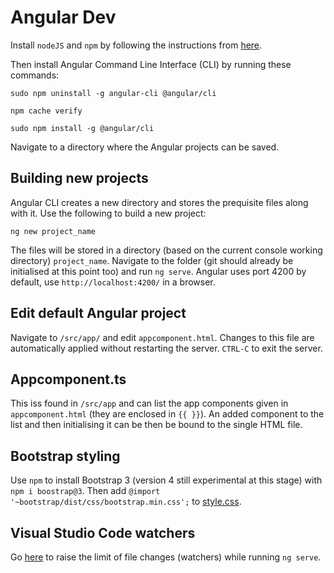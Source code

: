 # Angular Dev #

Install `nodeJS` and `npm` by following the instructions from [here](https://github.com/nodesource/distributions/blob/master/README.md#debinstall).

Then install Angular Command Line Interface (CLI) by running these commands:

`sudo npm uninstall -g angular-cli @angular/cli` 

`npm cache verify` 

`sudo npm install -g @angular/cli`

Navigate to a directory where the Angular projects can be saved.

## Building new projects ##

Angular CLI creates a new directory and stores the prequisite files along with it. Use the following to build a new project:

`ng new project_name`

The files will be stored in a directory (based on the current console working directory) `project_name`. Navigate to the folder (git should already be initialised at this point too) and run `ng serve`. Angular uses port 4200 by default, use `http://localhost:4200/` in a browser.

## Edit default Angular project ##

Navigate to `/src/app/` and edit `appcomponent.html`. Changes to this file are automatically applied without restarting the server. `CTRL-C` to exit the server.

## Appcomponent.ts ##

This iss found in `/src/app` and can list the app components given in `appcomponent.html` (they are enclosed in `{{ }}`). An added component to the list and then initialising it can be then be bound to the single HTML file.

## Bootstrap styling ##

Use `npm` to install Bootstrap 3 (version 4 still experimental at this stage) with `npm i boostrap@3`. Then add `@import '~bootstrap/dist/css/bootstrap.min.css';` to [style.css](./src/styles.css).

## Visual Studio Code watchers ##

Go [here](https://code.visualstudio.com/docs/setup/linux) to raise the limit of file changes (watchers) while running `ng serve`.